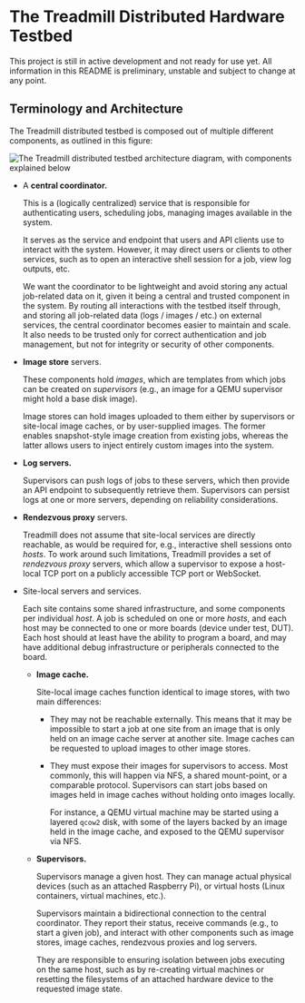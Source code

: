 # The Treadmill Distributed Hardware Testbed

This project is still in active development and not ready for use yet. All
information in this README is preliminary, unstable and subject to change at any
point.

## Terminology and Architecture

The Treadmill distributed testbed is composed out of multiple different
components, as outlined in this figure:

![The Treadmill distributed testbed architecture diagram, with components
explained below](./doc/img/treadmill_architecture.drawio.svg "The Treadmill
distributed testbed architecture diagram")

- A **central coordinator.**

  This is a (logically centralized) service that is responsible for
  authenticating users, scheduling jobs, managing images available in the
  system.

  It serves as the service and endpoint that users and API clients use to
  interact with the system. However, it may direct users or clients to other
  services, such as to open an interactive shell session for a job, view log
  outputs, etc.

  We want the coordinator to be lightweight and avoid storing any actual
  job-related data on it, given it being a central and trusted component in the
  system. By routing all interactions with the testbed itself through, and
  storing all job-related data (logs / images / etc.) on external services, the
  central coordinator becomes easier to maintain and scale. It also needs to be
  trusted only for correct authentication and job management, but not for
  integrity or security of other components.

- **Image store** servers.

  These components hold _images_, which are templates from which jobs can be
  created on _supervisors_ (e.g., an image for a QEMU supervisor might hold a
  base disk image).

  Image stores can hold images uploaded to them either by supervisors or
  site-local image caches, or by user-supplied images. The former enables
  snapshot-style image creation from existing jobs, whereas the latter allows
  users to inject entirely custom images into the system.

- **Log servers.**

  Supervisors can push logs of jobs to these servers, which then provide an API
  endpoint to subsequently retrieve them. Supervisors can persist logs at one or
  more servers, depending on reliability considerations.

- **Rendezvous proxy** servers.

  Treadmill does not assume that site-local services are directly reachable, as
  would be required for, e.g., interactive shell sessions onto _hosts_. To work
  around such limitations, Treadmill provides a set of _rendezvous proxy_
  servers, which allow a supervisor to expose a host-local TCP port on a
  publicly accessible TCP port or WebSocket.

- Site-local servers and services.

  Each site contains some shared infrastructure, and some components per
  individual _host_. A job is scheduled on one or more _hosts_, and each host
  may be connected to one or more boards (device under test, DUT). Each host
  should at least have the ability to program a board, and may have additional
  debug infrastructure or peripherals connected to the board.

  - **Image cache.**

    Site-local image caches function identical to image stores, with
    two main differences:

	- They may not be reachable externally. This means that it may be impossible
      to start a job at one site from an image that is only held on an image
      cache server at another site. Image caches can be requested to upload
      images to other image stores.

	- They must expose their images for supervisors to access. Most commonly,
      this will happen via NFS, a shared mount-point, or a comparable
      protocol. Supervisors can start jobs based on images held in image caches
      without holding onto images locally.

	  For instance, a QEMU virtual machine may be started using a layered
      `qcow2` disk, with some of the layers backed by an image held in the image
      cache, and exposed to the QEMU supervisor via NFS.

  - **Supervisors.**

    Supervisors manage a given host. They can manage actual physical devices
    (such as an attached Raspberry Pi), or virtual hosts (Linux containers,
    virtual machines, etc.).

	Supervisors maintain a bidirectional connection to the central
    coordinator. They report their status, receive commands (e.g., to start a
    given job), and interact with other components such as image stores, image
    caches, rendezvous proxies and log servers.

    They are responsible to ensuring isolation between jobs executing on the
    same host, such as by re-creating virtual machines or resetting the
    filesystems of an attached hardware device to the requested image state.

